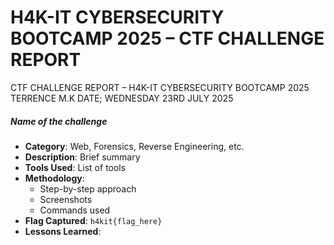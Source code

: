 # H4K-IT CYBERSECURITY BOOTCAMP 2025 – CTF CHALLENGE REPORT

<!--Cover Page-->

CTF CHALLENGE REPORT – H4K-IT CYBERSECURITY BOOTCAMP 2025
TERRENCE M.K
DATE; WEDNESDAY 23RD JULY 2025


<!--Table of Contents-->
<!--Challenge Summary-->
<!--Detailed Walkthrough-->
##### Name of the challenge

- **Category**: Web, Forensics, Reverse Engineering, etc.
- **Description**: Brief summary
- **Tools Used**: List of tools
- **Methodology**:
    - Step-by-step approach
    - Screenshots 
    - Commands used
- **Flag Captured**: `h4kit{flag_here}`
- **Lessons Learned**: